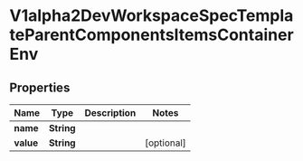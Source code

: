 

# V1alpha2DevWorkspaceSpecTemplateParentComponentsItemsContainerEnv

## Properties

Name | Type | Description | Notes
------------ | ------------- | ------------- | -------------
**name** | **String** |  | 
**value** | **String** |  |  [optional]



